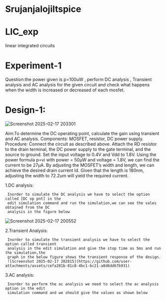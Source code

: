 # Srujanjalojiltspice
# LIC_exp
linear integrated circuits
# Experiment-1
Question:the power given is p=100uW , perform DC analysis , Transient analysis and AC analysis for the given circuit and check what happens when the width is increased or decreased of each mosfet.
# Design-1:
![Screenshot 2025-02-17 203301](https://github.com/user-attachments/assets/34f375f2-53e2-4fe4-be1a-a775aeb92a99)

Aim:To determine the DC operating point, calculate the gain using transient and AC analysis. Components: MOSFET, resistor, DC power supply. Procedure: Connect the circuit as described above. Attach the RD resistor to the drain terminal, the DC power supply to the gate terminal, and the source to ground. Set the input voltage to 0.4V and Vdd to 1.8V. Using the power formula p=vi with power = 50µW and voltage = 1.8V, we can find the current to be 27µA. By adjusting the MOSFET’s width and length, we can achieve the desired drain current Id. Given that the length is 180nm, adjusting the width to 72.2um will yield the required current.

   1.DC analysis:

   
     Inorder to simulate the DC analysis we have to select the option called [DC op pnt] in the 
     edit simulation command and run the simulation,we can see the vales obtained from the DC 
     analysis in the figure below
     
![Screenshot 2025-02-17 200552](https://github.com/user-attachments/assets/4ec257a8-f1d4-4964-88a0-04c48b4a910f)

   2.Transient Analysis:

   
     Inorder to simulate the transient analysis we have to select the option called transient 
     analysis in the edit simulation and give the stop time as 5ms and run the simulation,the 
     graph in the below figure shows the transient response of the design.
     ![Screenshot 2025-02-17 202815](https://github.com/user-attachments/assets/cefa281b-81c8-4bc1-bc21-a8d6dd67b931)

   3.AC analysis:

   
     Inorder to perform the ac analysis we need to select the ac analysis option in the edit 
     simulation command and we should give the values as shown below
